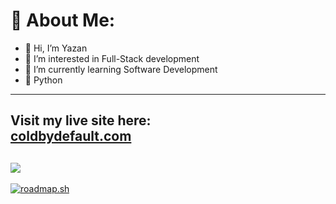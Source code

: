 # 💫 About Me:

- 👋 Hi, I’m Yazan
- 👀 I’m interested in Full-Stack development
- 🌱 I’m currently learning Software Development
- 💞️ Python
---
Visit my live site here:  
**[coldbydefault.com](https://www.coldbydefault.com)**
---
[![](https://visitcount.itsvg.in/api?id=ColdByDefault&icon=5&color=1)](https://visitcount.itsvg.in)
---

[![roadmap.sh](https://roadmap.sh/card/tall/652405354c7f3e98be4dada2?variant=dark&roadmaps=frontend%2Cbackend%2Cgit-github%2Cpython)](https://roadmap.sh)



